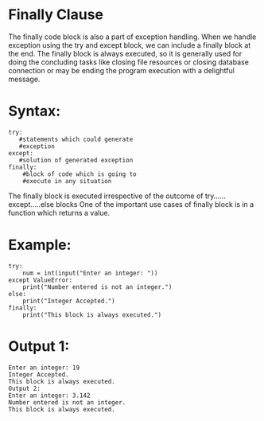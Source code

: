 # Finally Clause
The finally code block is also a part of exception handling. When we handle exception using the try and except block, we can include a finally block at the end. The finally block is always executed, so it is generally used for doing the concluding tasks like closing file resources or closing database connection or may be ending the program execution with a delightful message.

# Syntax:
```
try:
   #statements which could generate 
   #exception
except:
   #solution of generated exception
finally:
    #block of code which is going to 
    #execute in any situation
```    
The finally block is executed irrespective of the outcome of try……except…..else blocks
One of the important use cases of finally block is in a function which returns a value.

# Example:
```
try:
    num = int(input("Enter an integer: "))
except ValueError:
    print("Number entered is not an integer.")
else:
    print("Integer Accepted.")
finally:
    print("This block is always executed.")
```    
# Output 1:
```
Enter an integer: 19
Integer Accepted.
This block is always executed.
Output 2:
Enter an integer: 3.142
Number entered is not an integer.
This block is always executed.
```